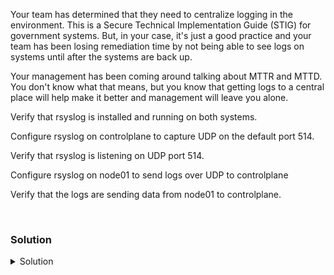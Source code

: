 Your team has determined that they need to centralize logging in the environment. This is a Secure Technical Implementation Guide (STIG) for government systems. But, in your case, it's just a good practice and your team has been losing remediation time by not being able to see logs on systems until after the systems are back up. 

Your management has been coming around talking about MTTR and MTTD. You don't know what that means, but you know that getting logs to a central place will help make it better and management will leave you alone.

Verify that rsyslog is installed and running on both systems.

Configure rsyslog on controlplane to capture UDP on the default port 514.

Verify that rsyslog is listening on UDP port 514.

Configure rsyslog on node01 to send logs over UDP to controlplane

Verify that the logs are sending data from node01 to controlplane.

<br>

### Solution
<details>
<summary>Solution</summary>
Verify that rsyslog is installed and running on both systems.

```plain
dpkg -l | grep -i rsyslog
```

```plain
ssh node01 'dpkg -l | grep -i rsyslog'
```

```plain
systemctl status rsyslog
```

```plain
ssh node01 'systemctl status rsyslog'
```

Configure rsyslog on controlplane to capture UDP on the default port 514.

```plain
vi /etc/rsyslog.conf
```

Uncomment the following two lines

```plain
module(load="imudp")
input(type="imudp" port="514")
```

Hit esc :wq to write and quit

You know that systems do not take configuration file changes without a restart of the service, so restart rsyslog

```plain
systemctl restart rsyslog
```

Verify that your system is listening on port 514 for UDP traffic.

```plain
ss -ntulp | grep 514
```

ssh to node01

```plain
ssh node01
```

Configure the rsyslog daemon on node01

```plain
vi /etc/rsyslog.conf
```

Add the following line at the bottom of the file.

```plain
*.* @controlplane:514
```
Restart the service

```plain
systemctl restart rsyslog
```

Exit back to controlplane node

```plain
exit
```

Verify that the node01 system logs are being pushed over to controlplane

```plain
tail -f /var/log/syslog
```

You are ready to head to the next part of the lab.

</details>
